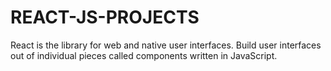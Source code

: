 # REACT-JS-PROJECTS
React is the library for web and native user interfaces. Build user interfaces out of individual pieces called components written in JavaScript.

